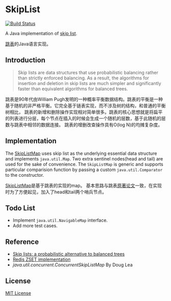 # SkipList
[![Build Status](https://travis-ci.org/MottoX/SkipList.svg?branch=master)](https://travis-ci.org/MottoX/SkipList)

A Java implementation of [skip list](https://en.wikipedia.org/wiki/Skip_list).

[跳表](https://zh.wikipedia.org/wiki/%E8%B7%B3%E8%B7%83%E5%88%97%E8%A1%A8)的Java语言实现。

## Introduction
>Skip lists are data structures that use probabilistic balancing rather than strictly enforced balancing. As a 
result, the algorithms for insertion and deletion in skip lists are much simpler and significantly faster than equivalent algorithms for balanced trees.

跳表是90年代由William Pugh发明的一种概率平衡数据结构。跳表的平衡是一种基于随机的非严格平衡。它完全基于链表实现，而不涉及树的结构，和普通的平衡树相比，
跳表的新增和删除操作实现相对简单很多。跳表的核心思想就是将扁平的列表进行分层，每个节点在插入的时候会生成一个随机的层数，基于此随机的层数与跳表中相邻的数据连接。
跳表的增删改查操作具有O(log N)的均摊复杂度。

## Implementation
The [SkipListMap](src/main/java/com/github/mottox/SkipListMap.java) uses skip list as the underlying essential data structure and 
implements `java.util.Map`.
Two extra sentinel nodes(head and tail) are used for the sake of convenience. The `SkipListMap` is generic and supports
particular comparision function by passing a custom `java.util.Comparator` to the constructor.

[SkipListMap](src/main/java/com/github/mottox/SkipListMap.java)是基于跳表的实现的map。
基本思路与跳表[原著论文](skiplist.pdf)一致，在实现时为了方便起见，加入了head和tail两个哨兵节点。

## Todo List
* Implement `java.util.NavigableMap` interface.
* Add more test cases.

## Reference
* [Skip lists: a probabilistic alternative to balanced trees](http://dl.acm.org/citation.cfm?id=78977)
* [Redis ZSET implementation](https://github.com/antirez/redis/blob/4.0/src/t_zset.c)
* *java.util.concurrent.ConcurrentSkipListMap* By Doug Lea

## License
[MIT License](LICENSE)